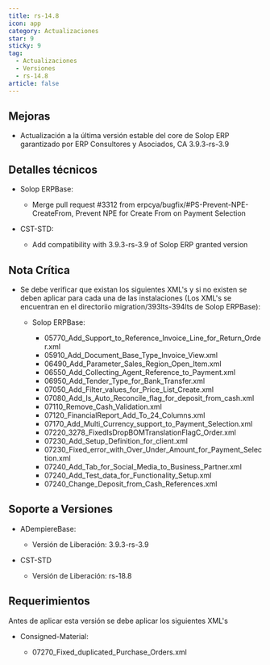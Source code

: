 ```yaml
---
title: rs-14.8
icon: app
category: Actualizaciones
star: 9
sticky: 9
tag:
  - Actualizaciones
  - Versiones
  - rs-14.8
article: false
---
```


## Mejoras

- Actualización a la última versión estable del core de Solop ERP garantizado por ERP Consultores y Asociados, CA 3.9.3-rs-3.9

## Detalles técnicos

- Solop ERPBase:

  - Merge pull request #3312 from erpcya/bugfix/#PS-Prevent-NPE-CreateFrom, Prevent NPE for Create From on Payment Selection

- CST-STD:

  - Add compatibility with 3.9.3-rs-3.9 of Solop ERP granted version

## Nota Crítica

- Se debe verificar que existan los siguientes XML's y si no existen se deben aplicar para cada una de las instalaciones (Los XML's se encuentran en el directoriio migration/393lts-394lts de Solop ERPBase):

  - Solop ERPBase:

    - 05770_Add_Support_to_Reference_Invoice_Line_for_Return_Order.xml
    - 05910_Add_Document_Base_Type_Invoice_View.xml
    - 06490_Add_Parameter_Sales_Region_Open_Item.xml
    - 06550_Add_Collecting_Agent_Reference_to_Payment.xml
    - 06950_Add_Tender_Type_for_Bank_Transfer.xml
    - 07050_Add_Filter_values_for_Price_List_Create.xml
    - 07080_Add_Is_Auto_Reconcile_flag_for_deposit_from_cash.xml
    - 07110_Remove_Cash_Validation.xml
    - 07120_FinancialReport_Add_To_24_Columns.xml
    - 07170_Add_Multi_Currency_support_to_Payment_Selection.xml
    - 07220_3278_FixedIsDropBOMTranslationFlagC_Order.xml
    - 07230_Add_Setup_Definition_for_client.xml
    - 07230_Fixed_error_with_Over_Under_Amount_for_Payment_Selection.xml
    - 07240_Add_Tab_for_Social_Media_to_Business_Partner.xml
    - 07240_Add_Test_data_for_Functionality_Setup.xml
    - 07240_Change_Deposit_from_Cash_References.xml

## Soporte a Versiones

- ADempiereBase:

  - Versión de Liberación: 3.9.3-rs-3.9

- CST-STD

  - Versión de Liberación: rs-18.8

## Requerimientos

Antes de aplicar esta versión se debe aplicar los siguientes XML's

- Consigned-Material:

  - 07270_Fixed_duplicated_Purchase_Orders.xml
